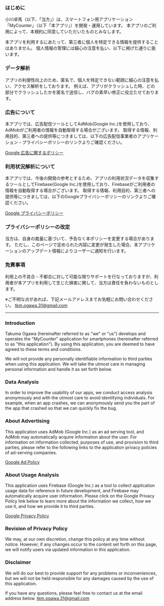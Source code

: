 ### はじめに
小川卓馬（以下、「当方」）は、スマートフォン用アプリケーション「MyCounter」（以下「本アプリ」）を開発・運用しています。
本アプリのご利用によって、本規約に同意していただいたものとみなします。

本アプリを利用するにあたって、第三者に個人を特定できる情報を提供することはありません。
個人情報の管理には細心の注意を払い、以下に掲げた通りに扱います。

### データ解析
アプリの利便性向上のため、匿名で、個人を特定できない範囲に細心の注意を払い、アクセス解析をしております。
例えば、アプリがクラッシュした時、どの部分でクラッシュしたかを匿名で送信し、バグの素早い修正に役立たせております。

### 広告について
本アプリでは、広告配信ツールとしてAdMob(Google Inc.)を使用しており、AdMobがご利用者の情報を自動取得する場合がございます。
取得する情報、利用目的、第三者への提供等につきましては、以下の広告配信事業者のアプリケーション・プライバシーポリシーのリンクよりご確認ください。

[Google 広告に関するポリシー](https://policies.google.com/technologies/ads?hl=ja)

### 利用状況解析について
本アプリでは、今後の開発の参考とするため、アプリの利用状況データを収集するツールとしてFirebase(Google Inc.)を使用しており、Firebaseがご利用者の情報を自動取得する場合がございます。
取得する情報、利用目的、第三者への提供等につきましては、以下のGoogleプライバシーポリシーのリンクよりご確認ください。

[Google プライバシーポリシー](https://policies.google.com/privacy?hl=ja)

### プライバシーポリシーの改定
当方は、自身の裁量に基づいて、予告なく本ポリシーを変更する場合があります。
ただし、このページで定められた内容に変更が発生した場合、本アプリケーションのアップデート情報によりユーザーに通知を行います。

### 免責事項
利用上の不具合・不都合に対して可能な限りサポートを行なっておりますが、利用者が本アプリを利用して生じた損害に関して、当方は責任を負わないものとします。

※ご不明な点があれば、下記メールアドレスまでお気軽にお問い合わせください。
tkm.ogawa.31@gmail.com

***

### Introduction
Takuma Ogawa (hereinafter referred to as "we" or "us") develops and operates the "MyCounter" application for smartphones (hereinafter referred to as "this application").
By using this application, you are deemed to have agreed to these terms and conditions.

We will not provide any personally identifiable information to third parties when using this application.
We will take the utmost care in managing personal information and handle it as set forth below.

### Data Analysis
In order to improve the usability of our apps, we conduct access analysis anonymously and with the utmost care to avoid identifying individuals.
For example, when an app crashes, we can anonymously send you the part of the app that crashed so that we can quickly fix the bug.

### About Advertising
This application uses AdMob (Google Inc.) as an ad serving tool, and AdMob may automatically acquire information about the user.
For information on information collected, purposes of use, and provision to third parties, please refer to the following links to the application privacy policies of ad-serving companies.

[Google Ad Policy](https://policies.google.com/technologies/ads?hl=ja)

### About Usage Analysis
This application uses Firebase (Google Inc.) as a tool to collect application usage data for reference in future development, and Firebase may automatically acquire user information.
Please click on the Google Privacy Policy link below to learn more about the information we collect, how we use it, and how we provide it to third parties.

[Google Privacy Policy](https://policies.google.com/privacy?hl=ja)

### Revision of Privacy Policy
We may, at our own discretion, change this policy at any time without notice.
However, if any changes occur to the content set forth on this page, we will notify users via updated information in this application.

### Disclaimer
We will do our best to provide support for any problems or inconveniences, but we will not be held responsible for any damages caused by the use of this application.

If you have any questions, please feel free to contact us at the email address below.
tkm.ogawa.31@gmail.com
